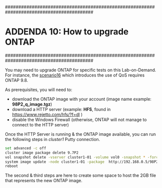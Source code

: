 #########################################################################################
# ADDENDA 10: How to upgrade ONTAP
#########################################################################################

You may need to upgrade ONTAP for specific tests on this Lab-on-Demand.  
For instance, the [scenario16](../../Scenarios/Scenario16) which introduces the use of QoS requires ONTAP 9.8.  

As prerequisites, you will need to:

- download the ONTAP image with your account (image name example: **98P2_q_image.tgz**)
- download a HTTP server (example: **HFS**, found in https://www.rejetto.com/hfs/?f=dl )
- disable the Windows Firewall (otherwise, ONTAP will not manage to connect to the HTTP server)

Once the HTTP Server is running & the ONTAP image available, you can run the following steps in _cluster1_ Putty connection.

```bash
set advanced -c off
cluster image package delete 9.7P2
vol snapshot delete -vserver cluster1-01 -volume vol0 -snapshot * -force
system image update -node cluster1-01 -package  http://192.168.0.5/98P2_q_image.tgz -replace-package true -setdefault true
reboot
```

The second & third steps are here to create some space to host the 2GB file that represents the new ONTAP image.
